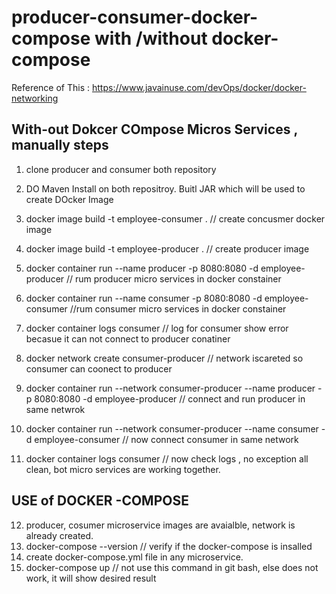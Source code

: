 # producer-consumer-docker-compose  with /without docker-compose
Reference of This : https://www.javainuse.com/devOps/docker/docker-networking
## With-out Dokcer COmpose Micros Services , manually steps
1) clone producer and consumer both repository
2) DO Maven Install on both repositroy. Buitl JAR which will be used to create DOcker Image
   
3) docker image build -t employee-consumer .   // create concusmer docker image
4)  docker image build -t employee-producer .   // create producer image
5)  docker container run --name producer -p 8080:8080 -d employee-producer  // rum producer micro services in docker constainer
6)   docker container run --name consumer -p 8080:8080 -d employee-consumer  //rum consumer  micro services in docker constainer
7)   docker container logs consumer   // log for consumer show error becasue it can not connect to producer conatiner
8)   docker network create consumer-producer   // network iscareted so consumer can coonect to producer
9)   docker container run --network consumer-producer --name producer -p 8080:8080 -d employee-producer   // connect and run producer in same netwrok
10)   docker container run --network consumer-producer --name consumer -d employee-consumer // now connect consumer in same network
11)   docker container logs consumer  // now check logs , no exception  all clean, bot micro services are working together.
##  USE of DOCKER  -COMPOSE

12) producer, cosumer microservice images are avaialble, network is already created.
13) docker-compose --version  // verify if the docker-compose is insalled
14) create docker-compose.yml file in any microservice.
15) docker-compose up  // not use this command in git bash, else does not work, it will show desired result
